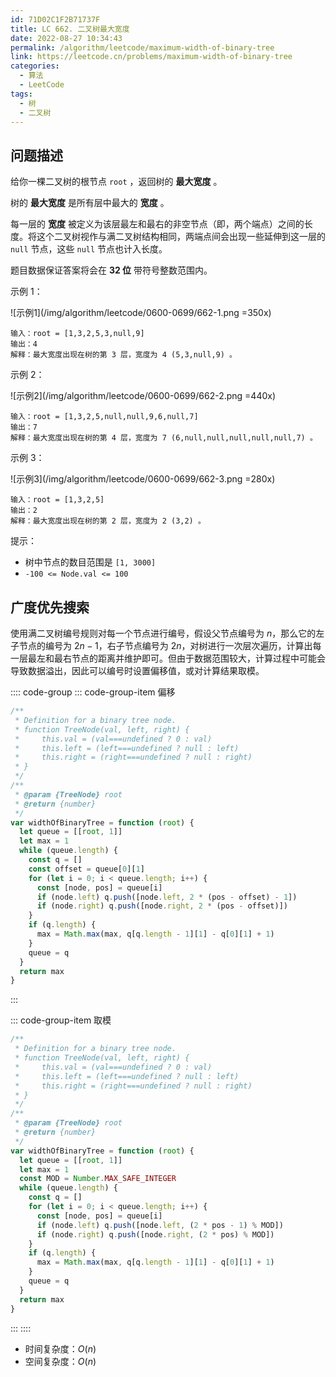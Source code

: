```yaml
---
id: 71D02C1F2B71737F
title: LC 662. 二叉树最大宽度
date: 2022-08-27 10:34:43
permalink: /algorithm/leetcode/maximum-width-of-binary-tree
link: https://leetcode.cn/problems/maximum-width-of-binary-tree
categories:
  - 算法
  - LeetCode
tags:
  - 树
  - 二叉树
---
```


<Level :type='2'/>

## 问题描述

给你一棵二叉树的根节点 `root` ，返回树的 **最大宽度** 。

树的 **最大宽度** 是所有层中最大的 **宽度** 。

每一层的 **宽度** 被定义为该层最左和最右的非空节点（即，两个端点）之间的长度。将这个二叉树视作与满二叉树结构相同，两端点间会出现一些延伸到这一层的 `null` 节点，这些 `null` 节点也计入长度。

题目数据保证答案将会在 **32 位** 带符号整数范围内。

示例 1：

![示例1](/img/algorithm/leetcode/0600-0699/662-1.png =350x)

```text
输入：root = [1,3,2,5,3,null,9]
输出：4
解释：最大宽度出现在树的第 3 层，宽度为 4 (5,3,null,9) 。
```

示例 2：

![示例2](/img/algorithm/leetcode/0600-0699/662-2.png =440x)

```text
输入：root = [1,3,2,5,null,null,9,6,null,7]
输出：7
解释：最大宽度出现在树的第 4 层，宽度为 7 (6,null,null,null,null,null,7) 。
```

示例 3：

![示例3](/img/algorithm/leetcode/0600-0699/662-3.png =280x)

```text
输入：root = [1,3,2,5]
输出：2
解释：最大宽度出现在树的第 2 层，宽度为 2 (3,2) 。
```

提示：

- 树中节点的数目范围是 `[1, 3000]`
- `-100 <= Node.val <= 100`

## 广度优先搜索

使用满二叉树编号规则对每一个节点进行编号，假设父节点编号为 $n$，那么它的左子节点的编号为 $2n - 1$，右子节点编号为 $2n$，对树进行一次层次遍历，计算出每一层最左和最右节点的距离并维护即可。但由于数据范围较大，计算过程中可能会导致数据溢出，因此可以编号时设置偏移值，或对计算结果取模。

:::: code-group
::: code-group-item 偏移

```javascript
/**
 * Definition for a binary tree node.
 * function TreeNode(val, left, right) {
 *     this.val = (val===undefined ? 0 : val)
 *     this.left = (left===undefined ? null : left)
 *     this.right = (right===undefined ? null : right)
 * }
 */
/**
 * @param {TreeNode} root
 * @return {number}
 */
var widthOfBinaryTree = function (root) {
  let queue = [[root, 1]]
  let max = 1
  while (queue.length) {
    const q = []
    const offset = queue[0][1]
    for (let i = 0; i < queue.length; i++) {
      const [node, pos] = queue[i]
      if (node.left) q.push([node.left, 2 * (pos - offset) - 1])
      if (node.right) q.push([node.right, 2 * (pos - offset)])
    }
    if (q.length) {
      max = Math.max(max, q[q.length - 1][1] - q[0][1] + 1)
    }
    queue = q
  }
  return max
}
```

:::

::: code-group-item 取模

```javascript
/**
 * Definition for a binary tree node.
 * function TreeNode(val, left, right) {
 *     this.val = (val===undefined ? 0 : val)
 *     this.left = (left===undefined ? null : left)
 *     this.right = (right===undefined ? null : right)
 * }
 */
/**
 * @param {TreeNode} root
 * @return {number}
 */
var widthOfBinaryTree = function (root) {
  let queue = [[root, 1]]
  let max = 1
  const MOD = Number.MAX_SAFE_INTEGER
  while (queue.length) {
    const q = []
    for (let i = 0; i < queue.length; i++) {
      const [node, pos] = queue[i]
      if (node.left) q.push([node.left, (2 * pos - 1) % MOD])
      if (node.right) q.push([node.right, (2 * pos) % MOD])
    }
    if (q.length) {
      max = Math.max(max, q[q.length - 1][1] - q[0][1] + 1)
    }
    queue = q
  }
  return max
}
```

:::
::::

- 时间复杂度：$O(n)$
- 空间复杂度：$O(n)$
